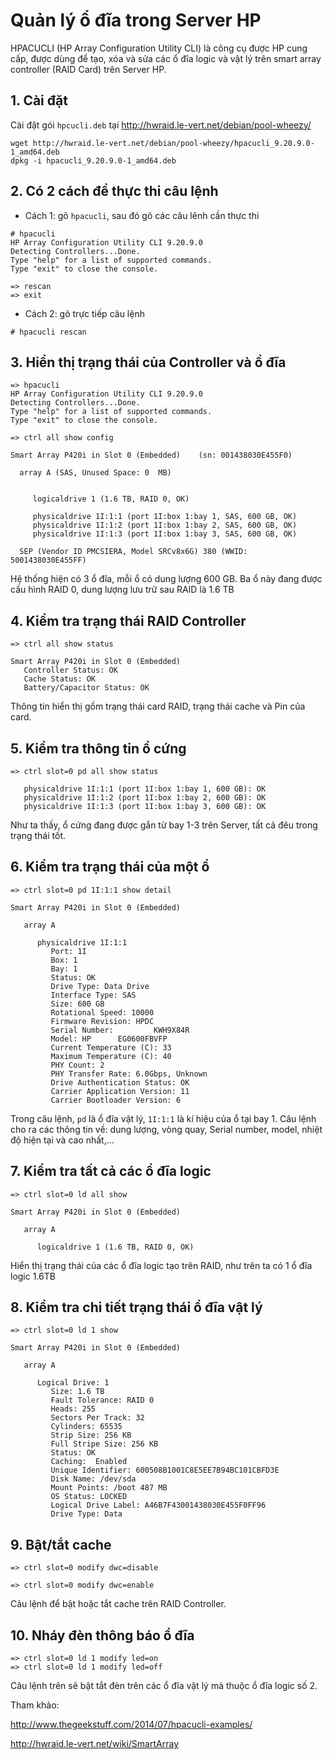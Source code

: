 # Quản lý ổ đĩa trong Server HP
HPACUCLI (HP Array Configuration Utility CLI) là công cụ được HP cung cấp, được dùng để tạo, xóa và sửa các ổ đĩa logic và vật lý trên smart array controller (RAID Card) trên Server HP.

## 1. Cài đặt
Cài đặt gói `hpcucli.deb` tại http://hwraid.le-vert.net/debian/pool-wheezy/ 
```
wget http://hwraid.le-vert.net/debian/pool-wheezy/hpacucli_9.20.9.0-1_amd64.deb
dpkg -i hpacucli_9.20.9.0-1_amd64.deb
```

## 2. Có 2 cách để thực thi câu lệnh
 - Cách 1: gõ `hpacucli`, sau đó gõ các câu lênh cần thực thi
```
# hpacucli
HP Array Configuration Utility CLI 9.20.9.0
Detecting Controllers...Done.
Type "help" for a list of supported commands.
Type "exit" to close the console.

=> rescan
=> exit
```

 - Cách 2: gõ trực tiếp câu lệnh
 ```
 # hpacucli rescan
 ```

## 3. Hiển thị trạng thái của Controller và ổ đĩa
 ```
 => hpacucli
HP Array Configuration Utility CLI 9.20.9.0
Detecting Controllers...Done.
Type "help" for a list of supported commands.
Type "exit" to close the console.

=> ctrl all show config

Smart Array P420i in Slot 0 (Embedded)    (sn: 001438030E455F0)

   array A (SAS, Unused Space: 0  MB)


      logicaldrive 1 (1.6 TB, RAID 0, OK)

      physicaldrive 1I:1:1 (port 1I:box 1:bay 1, SAS, 600 GB, OK)
      physicaldrive 1I:1:2 (port 1I:box 1:bay 2, SAS, 600 GB, OK)
      physicaldrive 1I:1:3 (port 1I:box 1:bay 3, SAS, 600 GB, OK)

   SEP (Vendor ID PMCSIERA, Model SRCv8x6G) 380 (WWID: 5001438030E455FF)
```

Hệ thống hiện có 3 ổ đĩa, mỗi ổ có dung lượng 600 GB. Ba ổ này đang được cấu hình RAID 0, dung lượng lưu trữ sau RAID là 1.6 TB

## 4. Kiểm tra trạng thái RAID Controller
```
=> ctrl all show status

Smart Array P420i in Slot 0 (Embedded)
   Controller Status: OK
   Cache Status: OK
   Battery/Capacitor Status: OK
```
Thông tin hiển thị gồm trạng thái card RAID, trạng thái cache và Pin của card.

## 5. Kiểm tra thông tin ổ cứng
```
=> ctrl slot=0 pd all show status

   physicaldrive 1I:1:1 (port 1I:box 1:bay 1, 600 GB): OK
   physicaldrive 1I:1:2 (port 1I:box 1:bay 2, 600 GB): OK
   physicaldrive 1I:1:3 (port 1I:box 1:bay 3, 600 GB): OK
```
Như ta thấy, ổ cứng đang được gắn từ bay 1-3 trên Server, tất cả đêu trong trạng thái tốt.

## 6. Kiểm tra trạng thái của một ổ
```
=> ctrl slot=0 pd 1I:1:1 show detail

Smart Array P420i in Slot 0 (Embedded)

   array A

      physicaldrive 1I:1:1
         Port: 1I
         Box: 1
         Bay: 1
         Status: OK
         Drive Type: Data Drive
         Interface Type: SAS
         Size: 600 GB
         Rotational Speed: 10000
         Firmware Revision: HPDC
         Serial Number:         KWH9X84R
         Model: HP      EG0600FBVFP
         Current Temperature (C): 33
         Maximum Temperature (C): 40
         PHY Count: 2
         PHY Transfer Rate: 6.0Gbps, Unknown
         Drive Authentication Status: OK
         Carrier Application Version: 11
         Carrier Bootloader Version: 6
```

Trong câu lệnh, `pd` là ổ đĩa vật lý, `1I:1:1` là kí hiệu của ổ tại bay 1. Câu lệnh cho ra các thông tin về: dung lượng, vòng quay, Serial number, model, nhiệt độ hiện tại và cao nhất,...

## 7. Kiểm tra tất cả các ổ đĩa logic
```
=> ctrl slot=0 ld all show

Smart Array P420i in Slot 0 (Embedded)

   array A

      logicaldrive 1 (1.6 TB, RAID 0, OK)
```
Hiển thị trạng thái của các ổ đĩa logic tạo trên RAID, như trên ta có 1 ổ đĩa logic 1.6TB

## 8. Kiểm tra chi tiết trạng thái ổ đĩa vật lý
```
=> ctrl slot=0 ld 1 show

Smart Array P420i in Slot 0 (Embedded)

   array A

      Logical Drive: 1
         Size: 1.6 TB
         Fault Tolerance: RAID 0
         Heads: 255
         Sectors Per Track: 32
         Cylinders: 65535
         Strip Size: 256 KB
         Full Stripe Size: 256 KB
         Status: OK
         Caching:  Enabled
         Unique Identifier: 600508B1001C8E5EE7B94BC101CBFD3E
         Disk Name: /dev/sda
         Mount Points: /boot 487 MB
         OS Status: LOCKED
         Logical Drive Label: A46B7F43001438030E455F0FF96
         Drive Type: Data
```

## 9. Bật/tắt cache
```
=> ctrl slot=0 modify dwc=disable

=> ctrl slot=0 modify dwc=enable
```
Câu lệnh để bật hoặc tắt cache trên RAID Controller.

## 10. Nháy đèn thông báo ổ đĩa
```
=> ctrl slot=0 ld 1 modify led=on
=> ctrl slot=0 ld 1 modify led=off
```
Câu lệnh trên sẽ bật tắt đèn trên các ổ đĩa vật lý mà thuộc ổ đĩa logic số 2.

Tham khảo:

http://www.thegeekstuff.com/2014/07/hpacucli-examples/

http://hwraid.le-vert.net/wiki/SmartArray